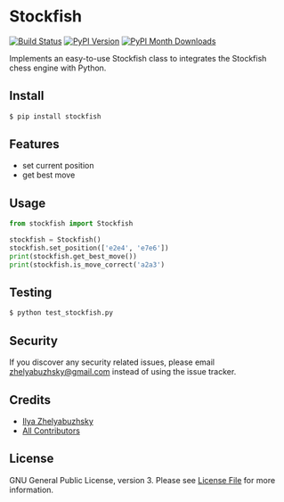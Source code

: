 # Stockfish
[![Build Status](https://travis-ci.org/zhelyabuzhsky/stockfish.svg?branch=master)](https://travis-ci.org/zhelyabuzhsky/stockfish) [![PyPI Version](https://img.shields.io/pypi/v/stockfish.svg)](https://pypi.python.org/pypi/stockfish) [![PyPI Month Downloads](https://img.shields.io/pypi/dm/stockfish.svg)](https://pypi.python.org/pypi/stockfish)

Implements an easy-to-use Stockfish class to integrates the Stockfish chess engine with Python.

## Install

```bash
$ pip install stockfish
```

## Features
- set current position
- get best move

## Usage

```python
from stockfish import Stockfish

stockfish = Stockfish()
stockfish.set_position(['e2e4', 'e7e6'])
print(stockfish.get_best_move())
print(stockfish.is_move_correct('a2a3')
```

## Testing

```bash
$ python test_stockfish.py
```

## Security
If you discover any security related issues, please email zhelyabuzhsky@gmail.com instead of using the issue tracker.

## Credits
- [Ilya Zhelyabuzhsky](https://github.com/zhelyabuzhsky)
- [All Contributors](../../contributors)

## License
GNU General Public License, version 3. Please see [License File](LICENSE) for more information.
